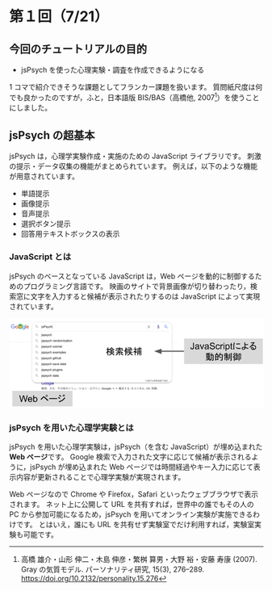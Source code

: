 # 第１回（7/21）

## 今回のチュートリアルの目的

- jsPsych を使った心理実験・調査を作成できるようになる

1 コマで紹介できそうな課題としてフランカー課題を扱います。
質問紙尺度は何でも良かったのですが，ふと，日本語版 BIS/BAS（高橋他, 2007[^1]）を使うことにしました。

[^1]: 高橋 雄介・山形 伸二・木島 伸彦・繁桝 算男・大野 裕・安藤 寿康 (2007). Gray の気質モデル. パーソナリティ研究, 15(3), 276–289. https://doi.org/10.2132/personality.15.276

## jsPsych の超基本

jsPsych は，心理学実験作成・実施のための JavaScript ライブラリです。
刺激の提示・データ収集の機能がまとめられています。
例えば，以下のような機能が用意されています。

- 単語提示
- 画像提示
- 音声提示
- 選択ボタン提示
- 回答用テキストボックスの表示

### JavaScript とは

jsPsych のベースとなっている JavaScript は，Web ページを動的に制御するためのプログラミング言語です。
映画のサイトで背景画像が切り替わったり，検索窓に文字を入力すると候補が表示されたりするのは JavaScript によって実現されています。

![JavaScriptのイメージ](js-concept.png)

### jsPsych を用いた心理学実験とは

jsPsych を用いた心理学実験は，jsPsych（を含む JavaScript）が埋め込まれた**Web ページ**です。
Google 検索で入力された文字に応じて候補が表示されるように，jsPsych が埋め込まれた Web ページでは時間経過やキー入力に応じて表示内容が更新されることで心理学実験が実現されます。

Web ページなので Chrome や Firefox，Safari といったウェブブラウザで表示されます。
ネット上に公開して URL を共有すれば，世界中の誰でもその人の PC から参加可能になるため，jsPsych を用いてオンライン実験が実施できるわけです。
とはいえ，誰にも URL を共有せず実験室でだけ利用すれば，実験室実験も可能です。
